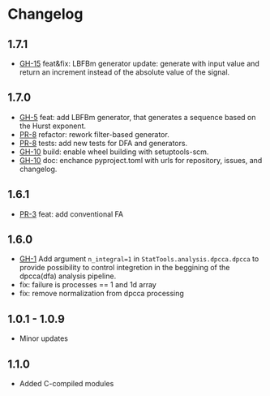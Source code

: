 # Changelog

## 1.7.1

* [GH-15](https://github.com/Digiratory/StatTools/issues/15) feat&fix: LBFBm generator update: generate with input value and return an increment instead of the absolute value of the signal.

## 1.7.0

* [GH-5](https://github.com/Digiratory/StatTools/issues/5) feat: add LBFBm generator, that generates a sequence based on the Hurst exponent.
* [PR-8](https://github.com/Digiratory/StatTools/pull/8) refactor: rework filter-based generator.
* [PR-8](https://github.com/Digiratory/StatTools/pull/8) tests: add new tests for DFA and generators.
* [GH-10](https://github.com/Digiratory/StatTools/issues/10) build: enable wheel building with setuptools-scm.
* [GH-10](https://github.com/Digiratory/StatTools/issues/10) doc: enchance pyproject.toml with urls for repository, issues, and changelog.

## 1.6.1

* [PR-3](https://github.com/Digiratory/StatTools/pull/3) feat: add conventional FA

## 1.6.0

* [GH-1](https://github.com/Digiratory/StatTools/issues/1) Add argument `n_integral=1` in `StatTools.analysis.dpcca.dpcca` to provide possibility to control integretion in the beggining of the dpcca(dfa) analysis pipeline.
* fix: failure is processes == 1 and 1d array
* fix: remove normalization from dpcca processing

## 1.0.1 - 1.0.9

* Minor updates

## 1.1.0

* Added C-compiled modules

